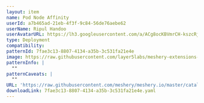 ```yaml
---
layout: item
name: Pod Node Affinity
userId: a7b465ad-21eb-4f3f-9c84-56de76aebe62
userName: Ripul Handoo
userAvatarURL: https://lh3.googleusercontent.com/a/ACg8ocKBVmrCH-kszcRj5jpdBR53K1-E7YPUd3-kFmRFGGRN=s96-c
type: Deployment
compatibility: 
patternId: 7fae3c13-8807-4134-a35b-3c531fa21e4e
image: https://raw.githubusercontent.com/layer5labs/meshery-extensions-packages/master/action-assets/design-assets/7fae3c13-8807-4134-a35b-3c531fa21e4e-light.png,https://raw.githubusercontent.com/layer5labs/meshery-extensions-packages/master/action-assets/design-assets/7fae3c13-8807-4134-a35b-3c531fa21e4e-dark.png
patternInfo: |
  ""
patternCaveats: |
  ""
URL: 'https://raw.githubusercontent.com/meshery/meshery.io/master/catalog/7fae3c13-8807-4134-a35b-3c531fa21e4e.yaml'
downloadLink: 7fae3c13-8807-4134-a35b-3c531fa21e4e.yaml
---
```

